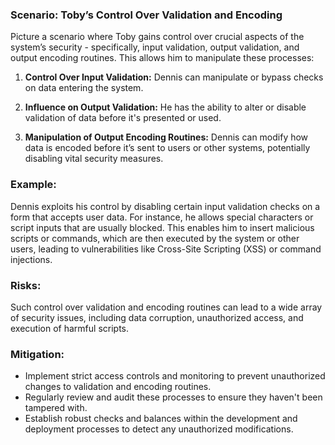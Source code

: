 ### Scenario: Toby’s Control Over Validation and Encoding 
Picture a scenario where Toby gains control over crucial aspects of the system’s security - specifically, input validation, output validation, and output encoding routines. This allows him to manipulate these processes: 

1. **Control Over Input Validation:** Dennis can manipulate or bypass checks on data entering the system. 

2. **Influence on Output Validation:** He has the ability to alter or disable validation of data before it's presented or used. 

3. **Manipulation of Output Encoding Routines:** Dennis can modify how data is encoded before it’s sent to users or other systems, potentially disabling vital security measures. 

### Example: 

Dennis exploits his control by disabling certain input validation checks on a form that accepts user data. For instance, he allows special characters or script inputs that are usually blocked. This enables him to insert malicious scripts or commands, which are then executed by the system or other users, leading to vulnerabilities like Cross-Site Scripting (XSS) or command injections. 

### Risks: 

Such control over validation and encoding routines can lead to a wide array of security issues, including data corruption, unauthorized access, and execution of harmful scripts. 

### Mitigation: 

- Implement strict access controls and monitoring to prevent unauthorized changes to validation and encoding routines. 
- Regularly review and audit these processes to ensure they haven't been tampered with. 
- Establish robust checks and balances within the development and deployment processes to detect any unauthorized modifications. 